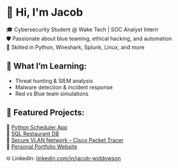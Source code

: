 # 👋 Hi, I'm Jacob

🎓 Cybersecurity Student @ Wake Tech | SOC Analyst Intern  
🛡️ Passionate about blue teaming, ethical hacking, and automation  
🔧 Skilled in Python, Wireshark, Splunk, Linux, and more

## 🧠 What I’m Learning:
- Threat hunting & SIEM analysis
- Malware detection & incident response
- Red vs Blue team simulations

## 📂 Featured Projects:
🔹 [Python Scheduler App](link-to-repo)  
🔹 [SQL Restaurant DB](link-to-repo)  
🔹 [Secure VLAN Network – Cisco Packet Tracer](link-to-repo)  
🔹 [Personal Portfolio Website](link-to-repo)
  
🌐 LinkedIn: [linkedin.com/in/jacob-widdowson](https://linkedin.com/in/jacob-widdowson)
